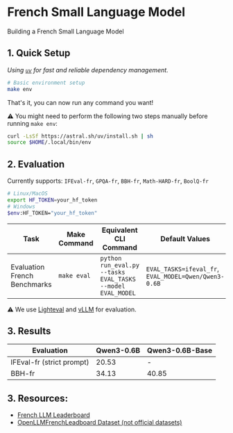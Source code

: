 # French Small Language Model

Building a French Small Language Model

## 1. Quick Setup

_Using [`uv`](https://github.com/astral-sh/uv) for fast and reliable dependency management._

```bash
# Basic environment setup
make env
```
That's it, you can now run any command you want!

⚠️ You might need to perform the following two steps manually before running `make env`:
```bash
curl -LsSf https://astral.sh/uv/install.sh | sh
source $HOME/.local/bin/env
```

## 2. Evaluation

Currently supports: `IFEval-fr`, `GPQA-fr`, `BBH-fr`, `Math-HARD-fr`, `BoolQ-fr`

```bash
# Linux/MacOS
export HF_TOKEN=your_hf_token
# Windows
$env:HF_TOKEN="your_hf_token"
```

| Task        | Make Command       | Equivalent CLI Command                                                                                                                                               | Default Values                                                                 |
|-------------|--------------------|----------------------------------------------------------------------------------------------------------------------------------------------------------------------|----------------------------------------------------------------------------------|
| Evaluation French Benchmarks   | `make eval`       | `python run_eval.py --tasks EVAL_TASKS --model EVAL_MODEL`                                                                                 | `EVAL_TASKS=ifeval_fr`, `EVAL_MODEL=Qwen/Qwen3-0.6B`                              |

⚠️ We use [Lighteval](https://github.com/huggingface/lighteval) and [vLLM](https://github.com/vllm-project/vllm) for evaluation.

## 3. Results

| Evaluation               | Qwen3-0.6B | Qwen3-0.6B-Base |
|--------------------------|------------|-----------------|
| IFEval-fr (strict prompt)| 20.53      | -               |
| BBH-fr                   | 34.13      | 40.85           |


## 3. Resources:
- [French LLM Leaderboard](https://huggingface.co/spaces/fr-gouv-coordination-ia/llm_leaderboard_fr#/)
- [OpenLLMFrenchLeadboard Dataset (not official datasets)](https://huggingface.co/collections/le-leadboard/openllmfrenchleadboard-jeu-de-donnees-67126437539a23c65554fd88)
